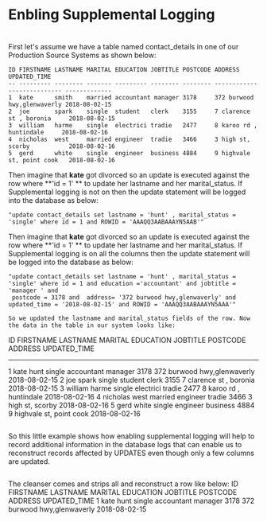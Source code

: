 

# Enbling Supplemental Logging 

#
#

First let's assume we have a table named contact_details in one of our Production Source Systems as shown below:


```
ID FIRSTNAME LASTNAME MARITAL EDUCATION JOBTITLE POSTCODE ADDRESS                     UPDATED_TIME 
-- --------- -------- ------- --------- -------- -------- --------------------------- -------------
1  kate      smith    married accountant manager 3178     372 burwood hwy,glenwaverly 2018-08-02-15
2  joe       spark    single  student   clerk    3155     7 clarence st , boronia     2018-08-02-15
3  william   harme    single  electrici tradie   2477     8 karoo rd , huntindale     2018-08-02-16
4  nicholas  west     married engineer  tradie   3466     3 high st, scorby           2018-08-02-16
5  gerd      white    single  engineer  business 4884     9 highvale st, point cook   2018-08-02-16

```


Then imagine that **kate** got divorced so an update is executed against the  row where **'id = 1' ** to update her lastname and her marital_status.
If Supplemental logging is not on then the update statement will be logged into the database as below:
``` 
"update contact_details set lastname = 'hunt' , marital_status = 'single' where id = 1 and ROWID = 'AAAQQ3AABAAAYN5AAB'" 

```

Then imagine that **kate** got divorced so an update is executed against the  row where **'id = 1' ** to update her lastname and her marital_status.
If Supplemental logging is on all the columns then the update statement will be logged into the database as below:
``` 
"update contact_details set lastname = 'hunt' , marital_status = 'single' where id = 1 and education ='accountant' and jobtitle = 'manager ' and
 postcode = 3178 and  address= '372 burwood hwy,glenwaverly' and  updated_time = '2018-08-02-15' and ROWID = 'AAAQQ3AABAAAYN5AAA'" 

So we updated the lastname and marital_status fields of the row. Now the data in the table in our system looks like:

```
ID FIRSTNAME LASTNAME MARITAL EDUCATION JOBTITLE POSTCODE ADDRESS                     UPDATED_TIME 
-- --------- -------- ------- --------- -------- -------- --------------------------- -------------
1  kate      hunt     single  accountant manager  3178    372 burwood hwy,glenwaverly 2018-08-02-15
2  joe       spark    single  student   clerk    3155     7 clarence st , boronia     2018-08-02-15
3  william   harme    single  electrici tradie   2477     8 karoo rd , huntindale     2018-08-02-16
4  nicholas  west     married engineer  tradie   3466     3 high st, scorby           2018-08-02-16
5  gerd      white    single  engineer  business 4884     9 highvale st, point cook   2018-08-02-16

```
```
So this little example shows how enabling supplemental logging will help to record additional information in the database logs that can enable us to reconstruct records affected by UPDATES even though only a few columns are updated. 

``` 

```
The cleanser comes and strips all and reconstruct a row like below:
ID FIRSTNAME LASTNAME MARITAL EDUCATION  JOBTITLE POSTCODE          ADDRESS            UPDATED_TIME 
1  kate      hunt     single  accountant manager  3178     372 burwood hwy,glenwaverly 2018-08-02-15
```
